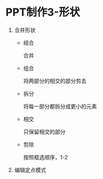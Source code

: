 # PPT制作3-形状

1. 合并形状

   + 结合

     合并

   + 组合

     将两部分的相交的部分剪去

   + 拆分

     将每一部分都拆分成更小的元素

   + 相交

     只保留相交的部分

   + 剪除

     按照框选顺序，1-2

2. 编辑定点模式

   

